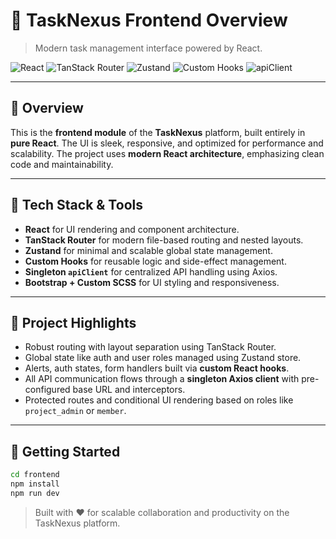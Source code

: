 # 🚀 TaskNexus Frontend Overview

> Modern task management interface powered by React.

![React](https://img.shields.io/badge/React-18.0-blue?logo=react&logoColor=white)
![TanStack Router](https://img.shields.io/badge/TanStack%20Router-Routing-informational?logo=reactrouter&logoColor=white&color=blueviolet)
![Zustand](https://img.shields.io/badge/Zustand-State--Management-ff69b4?logo=zotero&logoColor=white)
![Custom Hooks](https://img.shields.io/badge/Custom%20Hooks-React-blue?logo=react)
![apiClient](https://img.shields.io/badge/apiClient-Singleton-orange?logo=axios&logoColor=white)

---

## 🧩 Overview

This is the **frontend module** of the **TaskNexus** platform, built entirely in **pure React**. The UI is sleek, responsive, and optimized for performance and scalability. The project uses **modern React architecture**, emphasizing clean code and maintainability.

---

## 🔧 Tech Stack & Tools

- **React** for UI rendering and component architecture.
- **TanStack Router** for modern file-based routing and nested layouts.
- **Zustand** for minimal and scalable global state management.
- **Custom Hooks** for reusable logic and side-effect management.
- **Singleton `apiClient`** for centralized API handling using Axios.
- **Bootstrap + Custom SCSS** for UI styling and responsiveness.

---

## 📁 Project Highlights

- Robust routing with layout separation using TanStack Router.
- Global state like auth and user roles managed using Zustand store.
- Alerts, auth states, form handlers built via **custom React hooks**.
- All API communication flows through a **singleton Axios client** with pre-configured base URL and interceptors.
- Protected routes and conditional UI rendering based on roles like `project_admin` or `member`.

---

## 🚀 Getting Started

```bash
cd frontend
npm install
npm run dev
```

> Built with ❤️ for scalable collaboration and productivity on the TaskNexus platform.
